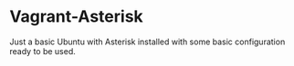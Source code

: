 # Vagrant-Asterisk

Just a basic Ubuntu with Asterisk installed with some basic configuration ready to be used.
